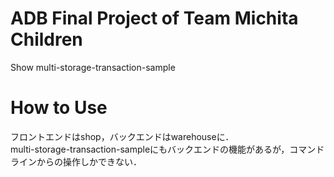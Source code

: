 # ADB Final Project of Team Michita Children
Show multi-storage-transaction-sample  

# How to Use
フロントエンドはshop，バックエンドはwarehouseに．  
multi-storage-transaction-sampleにもバックエンドの機能があるが，コマンドラインからの操作しかできない．